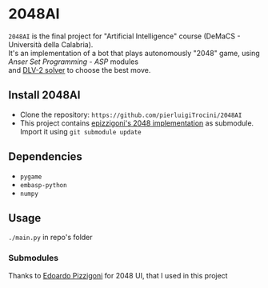 # 2048AI
`2048AI` is the final project for "Artificial Intelligence" course (DeMaCS - Università della Calabria).  
It's an implementation of a bot that plays autonomously "2048" game, using *Anser Set Programming - ASP* modules  
and [DLV-2 solver](https://dlv.demacs.unical.it/home) to choose the best move.

## Install 2048AI
- Clone the repository: `https://github.com/pierluigiTrocini/2048AI`
- This project contains [epizzigoni's 2048 implementation](https://github.com/epizzigoni/pygame-2048) as submodule.  
Import it using `git submodule update`

## Dependencies
- `pygame`
- `embasp-python`
- `numpy`

## Usage
`./main.py` in repo's folder

### Submodules
Thanks to [Edoardo Pizzigoni](https://github.com/epizzigoni) for 2048 UI, that I used in this project
